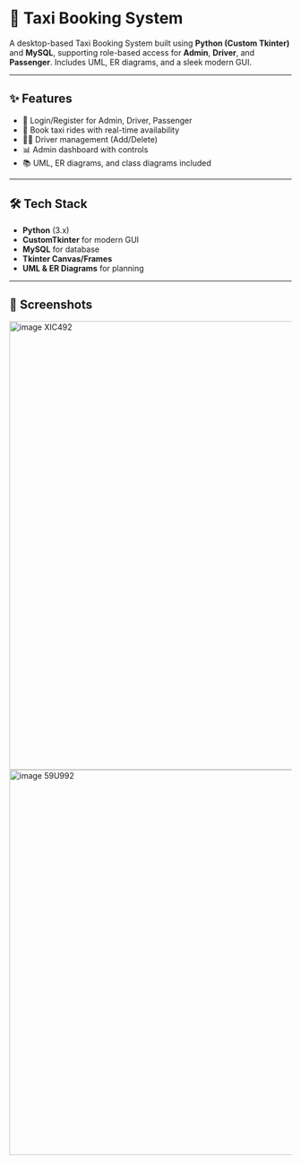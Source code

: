 # 🚖 Taxi Booking System

A desktop-based Taxi Booking System built using **Python (Custom Tkinter)** and **MySQL**, supporting role-based access for **Admin**, **Driver**, and **Passenger**. Includes UML, ER diagrams, and a sleek modern GUI.

---

## ✨ Features

- 🔐 Login/Register for Admin, Driver, Passenger
- 🚕 Book taxi rides with real-time availability
- 👨‍✈️ Driver management (Add/Delete)
- 📊 Admin dashboard with controls
- 📚 UML, ER diagrams, and class diagrams included

---

## 🛠️ Tech Stack

- **Python** (3.x)
- **CustomTkinter** for modern GUI
- **MySQL** for database
- **Tkinter Canvas/Frames**
- **UML & ER Diagrams** for planning

---

## 📁 Screenshots

<img width="1431" height="801" alt="image XIC492" src="https://github.com/user-attachments/assets/dc39f7c9-33fb-4fa8-87d8-6cea455de499" />
<img width="1314" height="688" alt="image 59U992" src="https://github.com/user-attachments/assets/d56dfe5c-15c4-4a27-a671-93a1f8d55a7b" />

